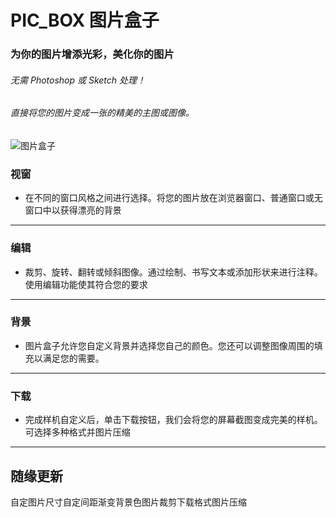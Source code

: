 # PIC_BOX 图片盒子

### 为你的图片增添光彩，美化你的图片

###### 无需 Photoshop 或 Sketch 处理！
###### 直接将您的图片变成一张的精美的主图或图像。

![图片盒子](https://user-images.githubusercontent.com/16060827/126860097-076e7a8c-a651-49b9-bdf4-4f11fdd23148.jpg)


### 视窗
* 在不同的窗口风格之间进行选择。将您的图片放在浏览器窗口、普通窗口或无窗口中以获得漂亮的背景
------

### 编辑
* 裁剪、旋转、翻转或倾斜图像。通过绘制、书写文本或添加形状来进行注释。使用编辑功能使其符合您的要求
------

### 背景
* 图片盒子允许您自定义背景并选择您自己的颜色。您还可以调整图像周围的填充以满足您的需要。
------

### 下载
* 完成样机自定义后，单击下载按钮，我们会将您的屏幕截图变成完美的样机。可选择多种格式并图片压缩
------

## 随缘更新
自定图片尺寸自定间距渐变背景色图片裁剪下载格式图片压缩
